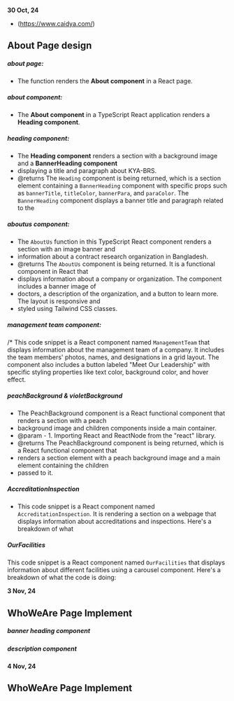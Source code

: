 **30 Oct, 24**

- (https://www.caidya.com/)

## About Page design

##### about page:

- The function renders the **About component** in a React page.

##### about component:

- The **About component** in a TypeScript React application renders a **Heading component**.

##### heading component:

- The **Heading component** renders a section with a background image and a **BannerHeading component**
- displaying a title and paragraph about KYA-BRS.
- @returns The `Heading` component is being returned, which is a section element containing a `BannerHeading` component with specific props such as `bannerTitle`, `titleColor`, `bannerPara`, and `paraColor`. The `BannerHeading` component displays a banner title and paragraph related to the

##### aboutus component:

- The `AboutUs` function in this TypeScript React component renders a section with an image banner and
- information about a contract research organization in Bangladesh.
- @returns The `AboutUs` component is being returned. It is a functional component in React that
- displays information about a company or organization. The component includes a banner image of
- doctors, a description of the organization, and a button to learn more. The layout is responsive and
- styled using Tailwind CSS classes.

##### management team component:

/\* This code snippet is a React component named `ManagementTeam` that displays information about the
management team of a company. It includes the team members' photos, names, and designations in a
grid layout. The component also includes a button labeled "Meet Our Leadership" with specific
styling properties like text color, background color, and hover effect.

##### peachBackground & violetBackground

- The PeachBackground component is a React functional component that renders a section with a peach
- background image and children components inside a main container.
- @param - 1. Importing React and ReactNode from the "react" library.
- @returns The PeachBackground component is being returned, which is a React functional component that
- renders a section element with a peach background image and a main element containing the children
- passed to it.

##### AccreditationInspection

- This code snippet is a React component named `AccreditationInspection`. It is rendering a section on
  a webpage that displays information about accreditations and inspections. Here's a breakdown of what

##### OurFacilities

This code snippet is a React component named `OurFacilities` that displays information about
different facilities using a carousel component. Here's a breakdown of what the code is doing:

**3 Nov, 24**

## WhoWeAre Page Implement
##### banner heading component
##### description component

**4 Nov, 24**

## WhoWeAre Page Implement
